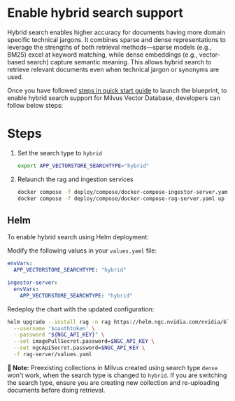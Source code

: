 <!--
  SPDX-FileCopyrightText: Copyright (c) 2025 NVIDIA CORPORATION & AFFILIATES. All rights reserved.
  SPDX-License-Identifier: Apache-2.0
-->

# Enable hybrid search support
Hybrid search enables higher accuracy for documents having more domain specific technical jargons. It combines sparse and dense representations to leverage the strengths of both retrieval methods—sparse models (e.g., BM25) excel at keyword matching, while dense embeddings (e.g., vector-based search) capture semantic meaning. This allows hybrid search to retrieve relevant documents even when technical jargon or synonyms are used.

Once you have followed [steps in quick start guide](./quickstart.md#deploy-with-docker-compose) to launch the blueprint, to enable hybrid search support for Milvus Vector Database, developers can follow below steps:

# Steps

1. Set the search type to `hybrid`
   ```bash
   export APP_VECTORSTORE_SEARCHTYPE="hybrid"
   ```

2. Relaunch the rag and ingestion services
   ```bash
   docker compose -f deploy/compose/docker-compose-ingestor-server.yaml up -d
   docker compose -f deploy/compose/docker-compose-rag-server.yaml up -d
   ```


## Helm

To enable hybrid search using Helm deployment:

Modify the following values in your `values.yaml` file:

```yaml
envVars:
  APP_VECTORSTORE_SEARCHTYPE: "hybrid"

ingestor-server:
  envVars:
    APP_VECTORSTORE_SEARCHTYPE: "hybrid"
```

Redeploy the chart with the updated configuration:

```sh
helm upgrade --install rag -n rag https://helm.ngc.nvidia.com/nvidia/blueprint/charts/nvidia-blueprint-rag-v2.2.0.tgz \
  --username '$oauthtoken' \
  --password "${NGC_API_KEY}" \
  --set imagePullSecret.password=$NGC_API_KEY \
  --set ngcApiSecret.password=$NGC_API_KEY \
  -f rag-server/values.yaml
```

**📝 Note:**
Preexisting collections in Milvus created using search type `dense` won't work, when the search type is changed to `hybrid`. If you are switching the search type, ensure you are creating new collection and re-uploading documents before doing retrieval.